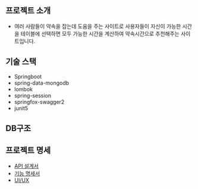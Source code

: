 ## 프로젝트 소개
- 여러 사람들이 약속을 잡는데 도움을 주는 사이트로 사용자들이 자신이 가능한 시간을 테이블에 선택하면 모두 가능한 시간을 계산하여 약속시간으로 추천해주는 사이트입니다.

## 기술 스택
   - Springboot
   - spring-data-mongodb
   - lombok
   - spring-session
   - springfox-swagger2
   - junit5
   
## DB구조


## 프로젝트 명세
- [API 설계서](https://app.swaggerhub.com/apis/su-ram/momo/1.0.0#/)
- [기능 명세서](https://www.notion.so/452c8c2414eb4e728c4f276fd02b075f?v=ab3467090fbf4f1ba295b68434339353)
- [UI/UX](https://xd.adobe.com/view/96c60e58-6479-4449-be6e-20c8b7928544-c395/)

